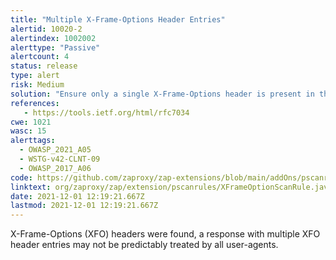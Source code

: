```yaml
---
title: "Multiple X-Frame-Options Header Entries"
alertid: 10020-2
alertindex: 1002002
alerttype: "Passive"
alertcount: 4
status: release
type: alert
risk: Medium
solution: "Ensure only a single X-Frame-Options header is present in the response."
references:
   - https://tools.ietf.org/html/rfc7034
cwe: 1021
wasc: 15
alerttags: 
  - OWASP_2021_A05
  - WSTG-v42-CLNT-09
  - OWASP_2017_A06
code: https://github.com/zaproxy/zap-extensions/blob/main/addOns/pscanrules/src/main/java/org/zaproxy/zap/extension/pscanrules/XFrameOptionScanRule.java
linktext: org/zaproxy/zap/extension/pscanrules/XFrameOptionScanRule.java
date: 2021-12-01 12:19:21.667Z
lastmod: 2021-12-01 12:19:21.667Z
---
```

X-Frame-Options (XFO) headers were found, a response with multiple XFO header entries may not be predictably treated by all user-agents.
